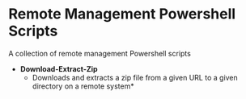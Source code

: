# Remote Management Powershell Scripts

A collection of remote management Powershell scripts


* **Download-Extract-Zip**
    * Downloads and extracts a zip file from a given URL to a given directory on a remote system*



